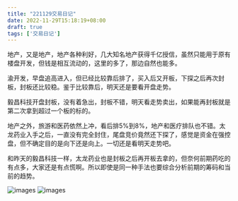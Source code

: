 ```yaml
---
title: "221129交易日记"
date: 2022-11-29T15:18:19+08:00
draft: true
tags: ['交易日记']
---
```


地产，又是地产，地产各种利好，几大知名地产获得千亿授信，虽然只能用于原有楼盘开发，但钱是相互流动的，这里的多了，那边自然也能多。

渝开发，早盘追高进入，但已经比较靠后排了，买入后又开板，下探之后再次封板，封板还比较稳。鉴于比较靠后，明天还是要看开盘走势。

毅昌科技开盘封板，没有着急出，封板不错，明天看走势卖出，如果能再封板就是第二次拿到超过一个板的标的。

地产之外，旅游和医药依然上冲，看后排5%到8%，地产和医疗排队也不错。太龙药业入手之后，一直没有完全封住，尾盘竞价竟然还下探了，感觉是资金在强控盘，但不确定目的是向下还是向上。一切还是看明天走势吧。

和昨天的毅昌科技一样，太龙药业也是封板之后再开板去拿的，但奈何前期药吃的有点多，大家还是有点慌啊。所以即使是同一种手法也要综合分析前期的筹码和当前的趋势。

![images](/images/221129/IMG_0933.jpg)
![images](/images/221129/IMG_0934.jpg)